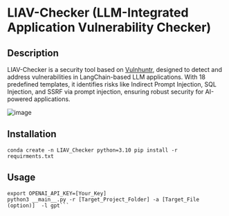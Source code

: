 # LIAV-Checker (LLM-Integrated Application Vulnerability Checker)
## Description
LIAV-Checker is a security tool based on [Vulnhuntr](https://github.com/protectai/vulnhuntr), designed to detect and address vulnerabilities in LangChain-based LLM applications. With 18 predefined templates, it identifies risks like Indirect Prompt Injection, SQL Injection, and SSRF via prompt injection, ensuring robust security for AI-powered applications.

![image](https://github.com/user-attachments/assets/85e342ae-1da5-4c24-86f4-fced43ac2e17)

## Installation
```
conda create -n LIAV_Checker python=3.10 pip install -r requirments.txt
```

## Usage
```
export OPENAI_API_KEY=[Your_Key]
python3 __main__.py -r [Target_Project_Folder] -a [Target_File (option)]  -l gpt```
